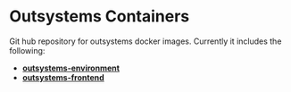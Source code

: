 # Outsystems Containers
Git hub repository for outsystems docker images. Currently it includes the following:

- __[outsystems-environment](outsystems-environment/)__
- __[outsystems-frontend](outsystems-frontend/)__


